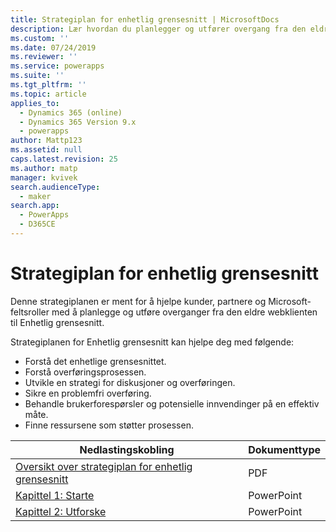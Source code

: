 ```yaml
---
title: Strategiplan for enhetlig grensesnitt | MicrosoftDocs
description: Lær hvordan du planlegger og utfører overgang fra den eldre webklienten til Enhetlig grensesnitt
ms.custom: ''
ms.date: 07/24/2019
ms.reviewer: ''
ms.service: powerapps
ms.suite: ''
ms.tgt_pltfrm: ''
ms.topic: article
applies_to:
  - Dynamics 365 (online)
  - Dynamics 365 Version 9.x
  - powerapps
author: Mattp123
ms.assetid: null
caps.latest.revision: 25
ms.author: matp
manager: kvivek
search.audienceType:
  - maker
search.app:
  - PowerApps
  - D365CE
---
```

# <a name="unified-interface-playbook"></a>Strategiplan for enhetlig grensesnitt

Denne strategiplanen er ment for å hjelpe kunder, partnere og Microsoft-feltsroller med å planlegge og utføre overganger fra den eldre webklienten til Enhetlig grensesnitt.

Strategiplanen for Enhetlig grensesnitt kan hjelpe deg med følgende:
- Forstå det enhetlige grensesnittet. 
- Forstå overføringsprosessen.
- Utvikle en strategi for diskusjoner og overføringen.
- Sikre en problemfri overføring.
- Behandle brukerforespørsler og potensielle innvendinger på en effektiv måte.
- Finne ressursene som støtter prosessen.

|Nedlastingskobling  |Dokumenttype  |
|---------|---------|
|[Oversikt over strategiplan for enhetlig grensesnitt](http://download.microsoft.com/download/A/F/3/AF3D45A7-4F38-41BE-8956-1DF7A4A5AFDB/dynamics365unifiedinterfaceplaybook.pdf)      |   PDF      |
|[Kapittel 1: Starte](http://download.microsoft.com/download/A/F/3/AF3D45A7-4F38-41BE-8956-1DF7A4A5AFDB/playbook-ch1-initiate.pptx)     |  PowerPoint       |
|[Kapittel 2: Utforske](http://download.microsoft.com/download/A/F/3/AF3D45A7-4F38-41BE-8956-1DF7A4A5AFDB/playbook-ch-2-explore.pptx)     |  PowerPoint       |

